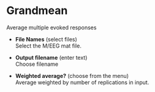 # Grandmean  
Average multiple evoked responses   

* **File Names** (select files)  
Select the M/EEG mat file.   

* **Output filename** (enter text)  
Choose filename   

* **Weighted average?** (choose from the menu)  
Average weighted by number of replications in input.   
